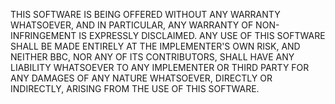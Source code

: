 

THIS SOFTWARE IS BEING OFFERED WITHOUT ANY WARRANTY WHATSOEVER, AND IN PARTICULAR, ANY WARRANTY OF NON-INFRINGEMENT IS EXPRESSLY DISCLAIMED. ANY USE OF THIS SOFTWARE SHALL BE MADE ENTIRELY AT THE IMPLEMENTER'S OWN RISK, AND NEITHER BBC, NOR ANY OF ITS CONTRIBUTORS, SHALL HAVE ANY LIABILITY WHATSOEVER TO ANY IMPLEMENTER OR THIRD PARTY FOR ANY DAMAGES OF ANY NATURE WHATSOEVER, DIRECTLY OR INDIRECTLY, ARISING FROM THE USE OF THIS SOFTWARE.
